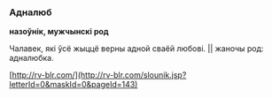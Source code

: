 ### Адналюб
**назоўнік, мужчынскі род**

Чалавек, які ўсё жыццё верны адной сваёй любові. || жаночы род: адналюбка.

<a rel="author">[http://rv-blr.com/](http://rv-blr.com/slounik.jsp?letterId=0&maskId=0&pageId=143)</a>
